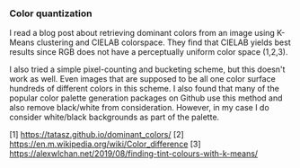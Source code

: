 ### Color quantization
I read a blog post about retrieving dominant colors from an image using
K-Means clustering and CIELAB colorspace. They find that CIELAB yields best
results since RGB does not have a perceptually uniform color space (1,2,3).

I also tried a simple pixel-counting and bucketing scheme, but this doesn't work
as well. Even images that are supposed to be all one color surface hundreds
of different colors in this scheme. I also found that many of the popular color
palette generation packages on Github use this method and also remove
black/white from consideration. However, in my case I do consider white/black
backgrounds as part of the palette.

[1] https://tatasz.github.io/dominant_colors/
[2] https://en.m.wikipedia.org/wiki/Color_difference
[3] https://alexwlchan.net/2019/08/finding-tint-colours-with-k-means/
